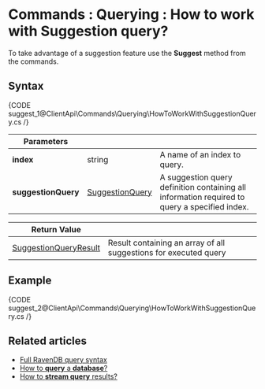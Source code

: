 # Commands : Querying : How to work with Suggestion query?

To take advantage of a suggestion feature use the **Suggest** method from the commands.

## Syntax

{CODE suggest_1@ClientApi\Commands\Querying\HowToWorkWithSuggestionQuery.cs /}

| Parameters | | |
| ------------- | ------------- | ----- |
| **index** | string | A name of an index to query. |
| **suggestionQuery** | [SuggestionQuery](../../../glossary/suggestion-query) | A suggestion query definition containing all information required to query a specified index. |

| Return Value | |
| ------------- | ----- |
| [SuggestionQueryResult]() | Result containing an array of all suggestions for executed query |

## Example

{CODE suggest_2@ClientApi\Commands\Querying\HowToWorkWithSuggestionQuery.cs /}

## Related articles

- [Full RavenDB query syntax](../../../indexes/querying/full-query-syntax)   
- [How to **query** a **database**?](../../../client-api/commands/querying/how-to-query-a-database)   
- [How to **stream query** results?](../../../client-api/commands/querying/how-to-stream-query-results)   